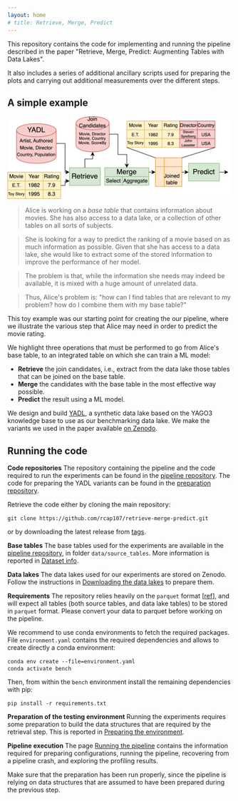 ```yaml
---
layout: home
# title: Retrieve, Merge, Predict
---
```

This repository contains the code for implementing and running the pipeline 
described in the paper "Retrieve, Merge, Predict: Augmenting Tables with Data Lakes".

It also includes a series of additional ancillary scripts used for preparing the plots
and carrying out additional measurements over the different steps. 

## A simple example

![pipeline](/assets/img/benchmark-pipeline-v6.png)
<!-- ![alice-example](/assets/img/alice-example.drawio.png) -->

> Alice is working on a *base table* that contains information about movies. She has also access to a data lake, or a collection 
> of other tables on all sorts of subjects. 

> She is looking for a way to predict the ranking of a movie based on as much information as possible. Given that she has
> access to a data lake, she would like to extract some of the stored information to improve the performance of her model. 

> The problem is that, while the information she needs may indeed be available, it is mixed with a huge amount of unrelated
> data. 

> Thus, Alice's problem is: "how can I find tables that are relevant to my problem? how do I combine them with my base table?"

This toy example was our starting point for creating the our pipeline, where we illustrate the various step that 
Alice may need in order to predict the movie rating. 

We highlight three operations that must be performed to go from Alice's base table, to an integrated table on which she
can train a ML model:
- **Retrieve** the join candidates, i.e., extract from the data lake those tables that can be joined on the base table.
- **Merge** the candidates with the base table in the most effective way possible.
- **Predict** the result using a ML model. 

We design and build [YADL](https://github.com/rcap107/YADL), a synthetic data lake based on the YAGO3 knowledge base to 
use as our benchmarking data lake. We make the variants we used in the paper available [on Zenodo](https://zenodo.org/doi/10.5281/zenodo.10600047).

## Running the code

**Code repositories**
The repository containing the pipeline and the code required to run the experiments 
can be found in the [pipeline repository][pipeline_repo].
The code for preparing the YADL variants can be found in the [preparation repository][prepare_repo]. 

Retrieve the code either by cloning the main repository:
```
git clone https://github.com/rcap107/retrieve-merge-predict.git
```
or by downloading the latest release from [tags](https://github.com/rcap107/retrieve-merge-predict/tags). 

**Base tables**
The base tables used for the experiments are available in the [pipeline repository][pipeline_repo], in folder `data/source_tables`. More information is reported in [Dataset info](docs/datasets). 

**Data lakes**
The data lakes used for our experiments are stored on Zenodo. Follow the instructions in [Downloading the data lakes](docs/resources) to prepare them. 

**Requirements** 
The repository relies heavily on the `parquet` format [[ref](https://parquet.apache.org/docs/file-format/)], and will expect all tables (both source tables, and data lake
tables) to be stored in `parquet` format. Please convert your data to parquet before working on the pipeline. 

We recommend to use conda environments to fetch the required packages. File `environment.yaml` contains the
required dependencies and allows to create directly a conda environment:
```
conda env create --file=environment.yaml
conda activate bench
```
Then, from within the `bench` environment install the remaining dependencies with pip:
```
pip install -r requirements.txt
```

**Preparation of the testing environment**
Running the experiments requires some preparation to build the data structures that are required by the retrieval step. This is reported in [Preparing the environment](docs/preparation). 

**Pipeline execution**
The page [Running the pipeline](docs/execution) contains the information required for preparing configurations, running the pipeline, recovering from a pipeline crash, and exploring the profiling results. 

Make sure that the preparation has been run properly, since the pipeline is relying on data structures that are assumed to have been prepared during the previous step. 


<!-- ## [Experimental results](docs/results) -->



[zenodo_link]: https://zenodo.org/doi/10.5281/zenodo.10600047
[prepare_repo]: https://github.com/rcap107/YADL
[pipeline_repo]: https://github.com/rcap107/benchmark-join-suggestions